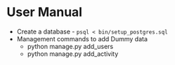 # User Manual

* Create a database - `psql < bin/setup_postgres.sql`
* Management commands to add Dummy data
    * python manage.py add_users
    * python manage.py add_activity
    
